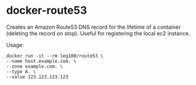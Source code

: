 docker-route53
==============

Creates an Amazon Route53 DNS record for the lifetime of a container (deleting the record on stop). Useful for registering the local ec2 instance.

Usage: 

```
docker run -it --rm leg100/route53 \
--name host.example.com. \
--zone example.com. \
--type A. \
--value 123.123.123.123
```
